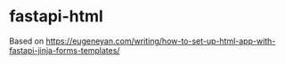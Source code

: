 # fastapi-html
Based on https://eugeneyan.com/writing/how-to-set-up-html-app-with-fastapi-jinja-forms-templates/
